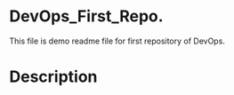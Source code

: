 # DevOps_First_Repo.

This file is demo readme file for first repository of DevOps.

# Description

